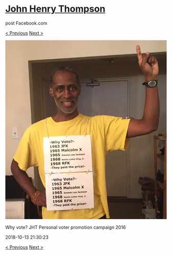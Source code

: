 # [John Henry Thompson](../README.md)
post Facebook.com

[< Previous](2018-10-13-1.md) [Next >](2018-10-13-3.md)

[![](../media/2018-10-13/Timeline-Photos-Why-vote-JHT-Personal-voter-promotion-campaign-3.jpg)](../README.md)

Why vote? JHT Personal voter promotion campaign 2016

2018-10-13 21:30:23

[< Previous](2018-10-13-1.md) [Next >](2018-10-13-3.md)